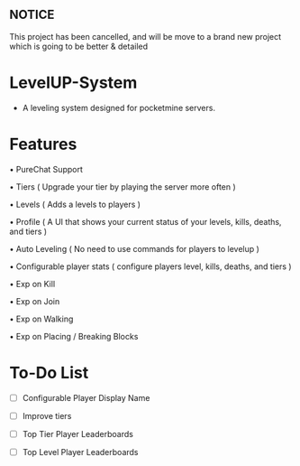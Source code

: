 ## NOTICE
This project has been cancelled, and will be move to a brand new project which is going to be better & detailed

# LevelUP-System
- A leveling system designed for pocketmine servers. 

# Features

• PureChat Support

• Tiers ( Upgrade your tier by playing the server more often )

• Levels ( Adds a levels to players )

• Profile ( A UI that shows your current status of your levels, kills, deaths, and tiers )

• Auto Leveling ( No need to use commands for players to levelup )

• Configurable player stats ( configure players level, kills, deaths, and tiers )

• Exp on Kill

• Exp on Join 

• Exp on Walking

• Exp on Placing / Breaking Blocks

# To-Do List

- [ ] Configurable Player Display Name

- [ ] Improve tiers

- [ ] Top Tier Player Leaderboards

- [ ] Top Level Player Leaderboards




